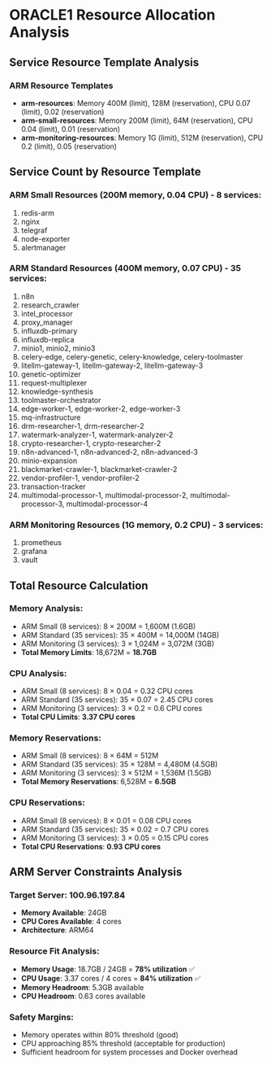# ORACLE1 Resource Allocation Analysis

## Service Resource Template Analysis

### ARM Resource Templates
- **arm-resources**: Memory 400M (limit), 128M (reservation), CPU 0.07 (limit), 0.02 (reservation)
- **arm-small-resources**: Memory 200M (limit), 64M (reservation), CPU 0.04 (limit), 0.01 (reservation)
- **arm-monitoring-resources**: Memory 1G (limit), 512M (reservation), CPU 0.2 (limit), 0.05 (reservation)

## Service Count by Resource Template

### ARM Small Resources (200M memory, 0.04 CPU) - 8 services:
1. redis-arm
2. nginx
3. telegraf
4. node-exporter
5. alertmanager

### ARM Standard Resources (400M memory, 0.07 CPU) - 35 services:
1. n8n
2. research_crawler
3. intel_processor
4. proxy_manager
5. influxdb-primary
6. influxdb-replica
7. minio1, minio2, minio3
8. celery-edge, celery-genetic, celery-knowledge, celery-toolmaster
9. litellm-gateway-1, litellm-gateway-2, litellm-gateway-3
10. genetic-optimizer
11. request-multiplexer
12. knowledge-synthesis
13. toolmaster-orchestrator
14. edge-worker-1, edge-worker-2, edge-worker-3
15. mq-infrastructure
16. drm-researcher-1, drm-researcher-2
17. watermark-analyzer-1, watermark-analyzer-2
18. crypto-researcher-1, crypto-researcher-2
19. n8n-advanced-1, n8n-advanced-2, n8n-advanced-3
20. minio-expansion
21. blackmarket-crawler-1, blackmarket-crawler-2
22. vendor-profiler-1, vendor-profiler-2
23. transaction-tracker
24. multimodal-processor-1, multimodal-processor-2, multimodal-processor-3, multimodal-processor-4

### ARM Monitoring Resources (1G memory, 0.2 CPU) - 3 services:
1. prometheus
2. grafana
3. vault

## Total Resource Calculation

### Memory Analysis:
- ARM Small (8 services): 8 × 200M = 1,600M (1.6GB)
- ARM Standard (35 services): 35 × 400M = 14,000M (14GB)
- ARM Monitoring (3 services): 3 × 1,024M = 3,072M (3GB)
- **Total Memory Limits**: 18,672M = **18.7GB**

### CPU Analysis:
- ARM Small (8 services): 8 × 0.04 = 0.32 CPU cores
- ARM Standard (35 services): 35 × 0.07 = 2.45 CPU cores
- ARM Monitoring (3 services): 3 × 0.2 = 0.6 CPU cores
- **Total CPU Limits**: **3.37 CPU cores**

### Memory Reservations:
- ARM Small (8 services): 8 × 64M = 512M
- ARM Standard (35 services): 35 × 128M = 4,480M (4.5GB)
- ARM Monitoring (3 services): 3 × 512M = 1,536M (1.5GB)
- **Total Memory Reservations**: 6,528M = **6.5GB**

### CPU Reservations:
- ARM Small (8 services): 8 × 0.01 = 0.08 CPU cores
- ARM Standard (35 services): 35 × 0.02 = 0.7 CPU cores
- ARM Monitoring (3 services): 3 × 0.05 = 0.15 CPU cores
- **Total CPU Reservations**: **0.93 CPU cores**

## ARM Server Constraints Analysis

### Target Server: 100.96.197.84
- **Memory Available**: 24GB
- **CPU Cores Available**: 4 cores
- **Architecture**: ARM64

### Resource Fit Analysis:
- **Memory Usage**: 18.7GB / 24GB = **78% utilization** ✅
- **CPU Usage**: 3.37 cores / 4 cores = **84% utilization** ✅
- **Memory Headroom**: 5.3GB available
- **CPU Headroom**: 0.63 cores available

### Safety Margins:
- Memory operates within 80% threshold (good)
- CPU approaching 85% threshold (acceptable for production)
- Sufficient headroom for system processes and Docker overhead